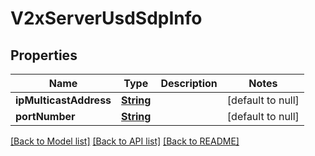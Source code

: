 # V2xServerUsdSdpInfo
## Properties

Name | Type | Description | Notes
------------ | ------------- | ------------- | -------------
**ipMulticastAddress** | [**String**](string.md) |  | [default to null]
**portNumber** | [**String**](string.md) |  | [default to null]

[[Back to Model list]](../README.md#documentation-for-models) [[Back to API list]](../README.md#documentation-for-api-endpoints) [[Back to README]](../README.md)

